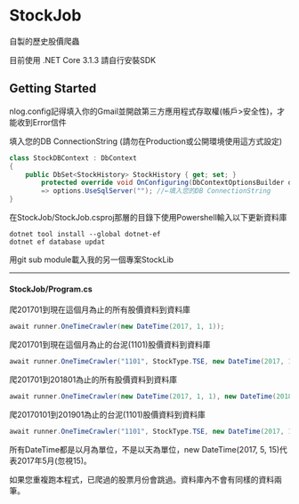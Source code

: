 # StockJob
自製的歷史股價爬蟲

目前使用 .NET Core 3.1.3
請自行安裝SDK


## Getting Started
nlog.config記得填入你的Gmail並開啟第三方應用程式存取權(帳戶>安全性)，才能收到Error信件

填入您的DB ConnectionString (請勿在Production或公開環境使用這方式設定)
```C#
class StockDBContext : DbContext
{
    public DbSet<StockHistory> StockHistory { get; set; }
        protected override void OnConfiguring(DbContextOptionsBuilder options)
        => options.UseSqlServer(""); //←填入您的DB ConnectionString
}
```

在StockJob/StockJob.csproj那層的目錄下使用Powershell輸入以下更新資料庫
```
dotnet tool install --global dotnet-ef
dotnet ef database updat
```
用git sub module載入我的另一個專案StockLib

---

#### StockJob/Program.cs

爬201701到現在這個月為止的所有股價資料到資料庫
```C#
await runner.OneTimeCrawler(new DateTime(2017, 1, 1));
```
爬201701到現在這個月為止的台泥(1101)股價資料到資料庫
```C#
await runner.OneTimeCrawler("1101", StockType.TSE, new DateTime(2017, 1, 1));
```
爬201701到201801為止的所有股價資料到資料庫
```C#
await runner.OneTimeCrawler(new DateTime(2017, 1, 1), new DateTime(2018, 1, 1));
```
爬20170101到201901為止的台泥(1101)股價資料到資料庫
```C#
await runner.OneTimeCrawler("1101", StockType.TSE, new DateTime(2017, 1, 1), new DateTime(2019, 1, 1));
```

所有DateTime都是以月為單位，不是以天為單位，new DateTime(2017, 5, 15)代表2017年5月(忽視15)。

如果您重複跑本程式，已爬過的股票月份會跳過。資料庫內不會有同樣的資料兩筆。